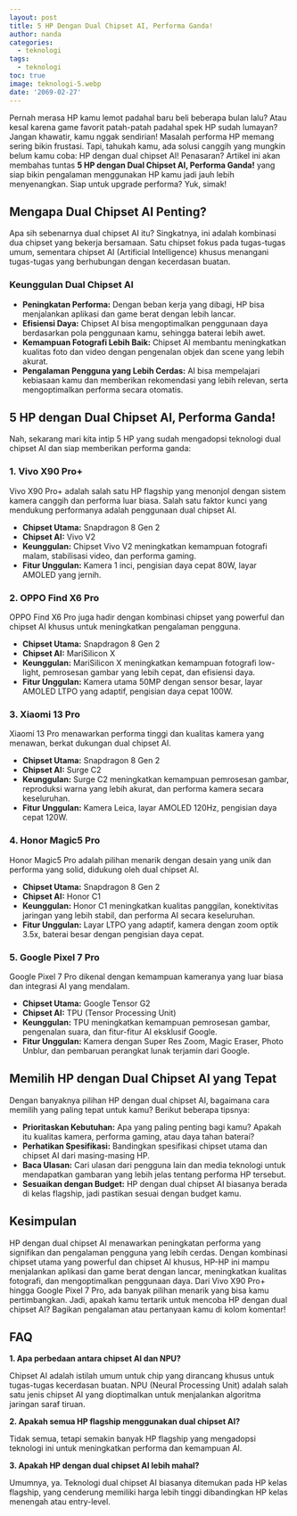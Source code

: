 ```yaml
---
layout: post
title: 5 HP Dengan Dual Chipset AI, Performa Ganda!
author: nanda
categories:
  - teknologi
tags:
  - teknologi
toc: true
image: teknologi-5.webp
date: '2069-02-27'
---
```



Pernah merasa HP kamu lemot padahal baru beli beberapa bulan lalu? Atau kesal karena game favorit patah-patah padahal spek HP sudah lumayan? Jangan khawatir, kamu nggak sendirian! Masalah performa HP memang sering bikin frustasi. Tapi, tahukah kamu, ada solusi canggih yang mungkin belum kamu coba: HP dengan dual chipset AI! Penasaran? Artikel ini akan membahas tuntas **5 HP dengan Dual Chipset AI, Performa Ganda!** yang siap bikin pengalaman menggunakan HP kamu jadi jauh lebih menyenangkan. Siap untuk upgrade performa? Yuk, simak!

## Mengapa Dual Chipset AI Penting?

Apa sih sebenarnya dual chipset AI itu? Singkatnya, ini adalah kombinasi dua chipset yang bekerja bersamaan. Satu chipset fokus pada tugas-tugas umum, sementara chipset AI (Artificial Intelligence) khusus menangani tugas-tugas yang berhubungan dengan kecerdasan buatan.

### Keunggulan Dual Chipset AI

- **Peningkatan Performa:** Dengan beban kerja yang dibagi, HP bisa menjalankan aplikasi dan game berat dengan lebih lancar.
- **Efisiensi Daya:** Chipset AI bisa mengoptimalkan penggunaan daya berdasarkan pola penggunaan kamu, sehingga baterai lebih awet.
- **Kemampuan Fotografi Lebih Baik:** Chipset AI membantu meningkatkan kualitas foto dan video dengan pengenalan objek dan scene yang lebih akurat.
- **Pengalaman Pengguna yang Lebih Cerdas:** AI bisa mempelajari kebiasaan kamu dan memberikan rekomendasi yang lebih relevan, serta mengoptimalkan performa secara otomatis.

## 5 HP dengan Dual Chipset AI, Performa Ganda!

Nah, sekarang mari kita intip 5 HP yang sudah mengadopsi teknologi dual chipset AI dan siap memberikan performa ganda:

### 1\. Vivo X90 Pro+

Vivo X90 Pro+ adalah salah satu HP flagship yang menonjol dengan sistem kamera canggih dan performa luar biasa. Salah satu faktor kunci yang mendukung performanya adalah penggunaan dual chipset AI.

- **Chipset Utama:** Snapdragon 8 Gen 2
- **Chipset AI:** Vivo V2
- **Keunggulan:** Chipset Vivo V2 meningkatkan kemampuan fotografi malam, stabilisasi video, dan performa gaming.
- **Fitur Unggulan:** Kamera 1 inci, pengisian daya cepat 80W, layar AMOLED yang jernih.

### 2\. OPPO Find X6 Pro

OPPO Find X6 Pro juga hadir dengan kombinasi chipset yang powerful dan chipset AI khusus untuk meningkatkan pengalaman pengguna.

- **Chipset Utama:** Snapdragon 8 Gen 2
- **Chipset AI:** MariSilicon X
- **Keunggulan:** MariSilicon X meningkatkan kemampuan fotografi low-light, pemrosesan gambar yang lebih cepat, dan efisiensi daya.
- **Fitur Unggulan:** Kamera utama 50MP dengan sensor besar, layar AMOLED LTPO yang adaptif, pengisian daya cepat 100W.

### 3\. Xiaomi 13 Pro

Xiaomi 13 Pro menawarkan performa tinggi dan kualitas kamera yang menawan, berkat dukungan dual chipset AI.

- **Chipset Utama:** Snapdragon 8 Gen 2
- **Chipset AI:** Surge C2
- **Keunggulan:** Surge C2 meningkatkan kemampuan pemrosesan gambar, reproduksi warna yang lebih akurat, dan performa kamera secara keseluruhan.
- **Fitur Unggulan:** Kamera Leica, layar AMOLED 120Hz, pengisian daya cepat 120W.

### 4\. Honor Magic5 Pro

Honor Magic5 Pro adalah pilihan menarik dengan desain yang unik dan performa yang solid, didukung oleh dual chipset AI.

- **Chipset Utama:** Snapdragon 8 Gen 2
- **Chipset AI:** Honor C1
- **Keunggulan:** Honor C1 meningkatkan kualitas panggilan, konektivitas jaringan yang lebih stabil, dan performa AI secara keseluruhan.
- **Fitur Unggulan:** Layar LTPO yang adaptif, kamera dengan zoom optik 3.5x, baterai besar dengan pengisian daya cepat.

### 5\. Google Pixel 7 Pro

Google Pixel 7 Pro dikenal dengan kemampuan kameranya yang luar biasa dan integrasi AI yang mendalam.

- **Chipset Utama:** Google Tensor G2
- **Chipset AI:** TPU (Tensor Processing Unit)
- **Keunggulan:** TPU meningkatkan kemampuan pemrosesan gambar, pengenalan suara, dan fitur-fitur AI eksklusif Google.
- **Fitur Unggulan:** Kamera dengan Super Res Zoom, Magic Eraser, Photo Unblur, dan pembaruan perangkat lunak terjamin dari Google.

## Memilih HP dengan Dual Chipset AI yang Tepat

Dengan banyaknya pilihan HP dengan dual chipset AI, bagaimana cara memilih yang paling tepat untuk kamu? Berikut beberapa tipsnya:

- **Prioritaskan Kebutuhan:** Apa yang paling penting bagi kamu? Apakah itu kualitas kamera, performa gaming, atau daya tahan baterai?
- **Perhatikan Spesifikasi:** Bandingkan spesifikasi chipset utama dan chipset AI dari masing-masing HP.
- **Baca Ulasan:** Cari ulasan dari pengguna lain dan media teknologi untuk mendapatkan gambaran yang lebih jelas tentang performa HP tersebut.
- **Sesuaikan dengan Budget:** HP dengan dual chipset AI biasanya berada di kelas flagship, jadi pastikan sesuai dengan budget kamu.

## Kesimpulan

HP dengan dual chipset AI menawarkan peningkatan performa yang signifikan dan pengalaman pengguna yang lebih cerdas. Dengan kombinasi chipset utama yang powerful dan chipset AI khusus, HP-HP ini mampu menjalankan aplikasi dan game berat dengan lancar, meningkatkan kualitas fotografi, dan mengoptimalkan penggunaan daya. Dari Vivo X90 Pro+ hingga Google Pixel 7 Pro, ada banyak pilihan menarik yang bisa kamu pertimbangkan. Jadi, apakah kamu tertarik untuk mencoba HP dengan dual chipset AI? Bagikan pengalaman atau pertanyaan kamu di kolom komentar!

## FAQ

**1\. Apa perbedaan antara chipset AI dan NPU?**

Chipset AI adalah istilah umum untuk chip yang dirancang khusus untuk tugas-tugas kecerdasan buatan. NPU (Neural Processing Unit) adalah salah satu jenis chipset AI yang dioptimalkan untuk menjalankan algoritma jaringan saraf tiruan.

**2\. Apakah semua HP flagship menggunakan dual chipset AI?**

Tidak semua, tetapi semakin banyak HP flagship yang mengadopsi teknologi ini untuk meningkatkan performa dan kemampuan AI.

**3\. Apakah HP dengan dual chipset AI lebih mahal?**

Umumnya, ya. Teknologi dual chipset AI biasanya ditemukan pada HP kelas flagship, yang cenderung memiliki harga lebih tinggi dibandingkan HP kelas menengah atau entry-level.
